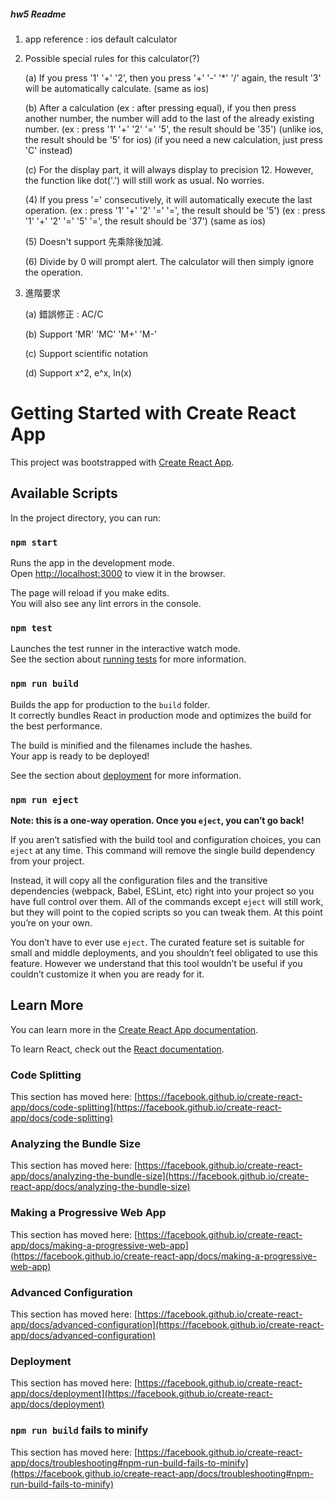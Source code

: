 ##### hw5 Readme #####

1. app reference : ios default calculator

2. Possible special rules for this calculator(?)

    (a) If you press '1' '+' '2', then you press '+' '-' '*' '/' again, the result '3' will be automatically calculate. 
        (same as ios)

    (b) After a calculation (ex : after pressing equal), if you then press another number, the number will add to the last of the already existing number. 
        (ex : press '1' '+' '2' '=' '5', the result should be '35')
        (unlike ios, the result should be '5' for ios)
        (if you need a new calculation, just press 'C' instead)

    (c) For the display part, it will always display to precision 12. However, the function like dot('.') will still work as usual. No worries.

    (4) If you press '=' consecutively, it will automatically execute the last operation.
        (ex : press '1' '+' '2' '=' '=', the result should be '5')
        (ex : press '1' '+' '2' '=' '5' '=', the result should be '37')
        (same as ios)

    (5) Doesn't support 先乘除後加減.
    
    (6) Divide by 0 will prompt alert. The calculator will then simply ignore the operation.

3. 進階要求

    (a) 錯誤修正 : AC/C

    (b) Support 'MR' 'MC' 'M+' 'M-'

    (c) Support scientific notation

    (d) Support x^2, e^x, ln(x)











# Getting Started with Create React App

This project was bootstrapped with [Create React App](https://github.com/facebook/create-react-app).

## Available Scripts

In the project directory, you can run:

### `npm start`

Runs the app in the development mode.\
Open [http://localhost:3000](http://localhost:3000) to view it in the browser.

The page will reload if you make edits.\
You will also see any lint errors in the console.

### `npm test`

Launches the test runner in the interactive watch mode.\
See the section about [running tests](https://facebook.github.io/create-react-app/docs/running-tests) for more information.

### `npm run build`

Builds the app for production to the `build` folder.\
It correctly bundles React in production mode and optimizes the build for the best performance.

The build is minified and the filenames include the hashes.\
Your app is ready to be deployed!

See the section about [deployment](https://facebook.github.io/create-react-app/docs/deployment) for more information.

### `npm run eject`

**Note: this is a one-way operation. Once you `eject`, you can’t go back!**

If you aren’t satisfied with the build tool and configuration choices, you can `eject` at any time. This command will remove the single build dependency from your project.

Instead, it will copy all the configuration files and the transitive dependencies (webpack, Babel, ESLint, etc) right into your project so you have full control over them. All of the commands except `eject` will still work, but they will point to the copied scripts so you can tweak them. At this point you’re on your own.

You don’t have to ever use `eject`. The curated feature set is suitable for small and middle deployments, and you shouldn’t feel obligated to use this feature. However we understand that this tool wouldn’t be useful if you couldn’t customize it when you are ready for it.

## Learn More

You can learn more in the [Create React App documentation](https://facebook.github.io/create-react-app/docs/getting-started).

To learn React, check out the [React documentation](https://reactjs.org/).

### Code Splitting

This section has moved here: [https://facebook.github.io/create-react-app/docs/code-splitting](https://facebook.github.io/create-react-app/docs/code-splitting)

### Analyzing the Bundle Size

This section has moved here: [https://facebook.github.io/create-react-app/docs/analyzing-the-bundle-size](https://facebook.github.io/create-react-app/docs/analyzing-the-bundle-size)

### Making a Progressive Web App

This section has moved here: [https://facebook.github.io/create-react-app/docs/making-a-progressive-web-app](https://facebook.github.io/create-react-app/docs/making-a-progressive-web-app)

### Advanced Configuration

This section has moved here: [https://facebook.github.io/create-react-app/docs/advanced-configuration](https://facebook.github.io/create-react-app/docs/advanced-configuration)

### Deployment

This section has moved here: [https://facebook.github.io/create-react-app/docs/deployment](https://facebook.github.io/create-react-app/docs/deployment)

### `npm run build` fails to minify

This section has moved here: [https://facebook.github.io/create-react-app/docs/troubleshooting#npm-run-build-fails-to-minify](https://facebook.github.io/create-react-app/docs/troubleshooting#npm-run-build-fails-to-minify)
